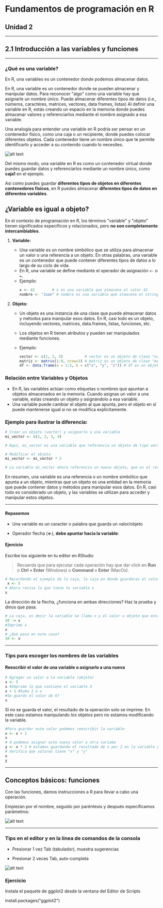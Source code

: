 # Fundamentos de programación en R

## Unidad 2

---

## 2.1 Introducción a las variables y funciones

---

### ¿Qué es una variable?

En R, una variables es un contenedor donde podemos almacenar datos.

En R, una variable es un contenedor donde se pueden almacenar y manipular datos. Para reconocer "algo" como una variable hay que asignarle un nombre único. Puede almacenar diferentes tipos de datos (i.e., números, caractéres, matrices, vectores, data frames, listas)
Al definir una variable en R, estás creando un espacio en la memoria donde puedes almacenar valores y referenciarlos mediante el nombre asignado a esa variable.

Una analogía para entender una variable en R podría ser pensar en un contenedor físico, como una caja o un recipiente, donde puedes colocar diferentes objetos. Cada contenedor tiene un nombre único que te permite identificarlo y acceder a su contenido cuando lo necesites. 

![alt text](image_2.1_01.png)

Del mismo modo, una variable en R es como un contenedor virtual donde puedes guardar datos y referenciarlos mediante un nombre único, como **caja1** en el ejemplo.

Así como puedes guardar **diferentes tipos de objetos en diferentes contenedores físicos**, en R puedes almacenar **diferentes tipos de datos en diferentes variables**.

## ¿Variable es igual a objeto?

En el contexto de programación en R, los términos "variable" y "objeto" tienen significados específicos y relacionados, pero **no son completamente intercambiables**. 

1. **Variable:**
   - Una variable es un nombre simbólico que se utiliza para almacenar un valor o una referencia a un objeto. En otras palabras, una variable es un contenedor que puede contener diferentes tipos de datos a lo largo de su ciclo de vida.
   - En R, una variable se define mediante el operador de asignación `<-` o `=`.
   - Ejemplo:
     ```R
     x <- 42        # x es una variable que almacena el valor 42
     nombre <- "Juan" # nombre es una variable que almacena el string "Juan"
     ```

2. **Objeto:**
   - Un objeto es una instancia de una clase que puede almacenar datos y métodos para manipular esos datos. En R, casi todo es un objeto, incluyendo vectores, matrices, data.frames, listas, funciones, etc.
   - Los objetos en R tienen atributos y pueden ser manipulados mediante funciones.
   - Ejemplo:
   
     ```R
     vector <- c(1, 2, 3)          # vector es un objeto de clase "numeric"
     matriz <- matrix(1:9, nrow=3) # matriz es un objeto de clase "matrix"
     df <- data.frame(a = 1:3, b = c("x", "y", "z")) # df es un objeto de clase "data.frame"
     ```

### Relación entre Variables y Objetos

- En R, las variables actúan como etiquetas o nombres que apuntan a objetos almacenados en la memoria. Cuando asignas un valor a una variable, estás creando un objeto y asignándolo a esa variable.
- Una variable puede cambiar el objeto al que apunta, pero el objeto en sí puede mantenerse igual si no se modifica explícitamente.

### Ejemplo para ilustrar la diferencia:

```R
# Crear un objeto (vector) y asignarlo a una variable
mi_vector <- c(1, 2, 3, 4)

# Aquí, mi_vector es una variable que referencia un objeto de tipo vector

# Modificar el objeto
mi_vector <- mi_vector * 2

# La variable mi_vector ahora referencia un nuevo objeto, que es el resultado de multiplicar el original por 2
```

En resumen, una variable es una referencia o un nombre simbólico que apunta a un objeto, mientras que un objeto es una entidad en la memoria que puede contener datos y métodos para manipular esos datos. En R, casi todo es considerado un objeto, y las variables se utilizan para acceder y manipular estos objetos.

---

#### Repasemos

- Una variable es un caracter o palabra que guarda un valor/objeto

- Operador flecha (**<-**), **debe apuntar hacia la variable**:

#### Ejercicio

Escribe los siguiente en tu editor en RStudio 

> Recuerda que para ejecutar cada operación hay que dar click en **Run** o **Ctrl + Enter** (Windows) o **Command + Enter** (MacOs).

```R
# Recordando el ejemplo de la caja, la caja en donde guardaras el valor 5 se llamará x
 x <- 5
# Ahora revisa lo que tiene tu variable x
x
```

La dirección de la flecha, ¿funciona en ambas direcciones? Haz la prueba y dinos que pasa.

```R
# La caja, es decir la variable se llama x y el valor u objeto que estamos asignado es 10
10 -> x
#Imprime x
x
# ¿Qué pasa en este caso?
10 <- x
```

---

### Tips para escoger los nombres de las variables


#### Reescribir el valor de una variable o asignarlo a una nueva

```R
# Agregar un valor a la variable (objeto)
x <- 5
x #Imprime lo que contiene el variable X
x + 1 #Suma 1 a x
#Se guardo el valor de 6?
x
```

Si no se guarda el valor, el resultado de la operación solo se imprime. En este caso estamos manipulando los objetos pero no estamos modificando la variable.

```R
#Para guardar este valor podemos reescribir la variable
x <- x + 1
x
# O podemos asignar este nuevo valor a otra variabe
y <- x * 2 # estamos guardando el resultado de x por 2 en la variable y
# Verifica que valores tiene "x" y "y"
x
y
```

---

## Conceptos básicos: funciones

Con las funciones, damos instrucciones a R para llevar a cabo una operación.

Empiezan por el nombre, seguido por paréntesis y después especificamos parámetros:

![alt text](image_2.1_02.png)

---

### Tips en el editor y en la línea de comandos de la consola

- Presionar 1 vez Tab (tabulador), muestra sugerencias

- Presionar 2 veces Tab, auto-completa 

![alt text](image_2.1_03.png)

### Ejercicio

Instala el paquete de ggplot2 desde la ventana del Editor de Scripts 

install.packages("ggplot2")



